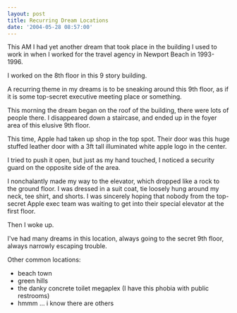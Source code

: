 ```yaml
---
layout: post
title: Recurring Dream Locations
date: '2004-05-28 08:57:00'
---
```

This AM I had yet another dream that took place in the building I
used to work in when I worked for the travel agency in Newport
Beach in 1993-1996.

I worked on the 8th floor in this 9 story building.

A recurring theme in my dreams is to be sneaking around this 9th
floor, as if it is some top-secret executive meeting place or
something.  

This morning the dream began on the roof of the building, there
were lots of people there.  I disappeared down a staircase, and
ended up in the foyer area of this elusive 9th floor.

This time, Apple had taken up shop in the top spot.  Their door
was this huge stuffed leather door with a 3ft tall illuminated
white apple logo in the center.

I tried to push it open, but just as my hand touched, I noticed a
security guard on the opposite side of the area.

I nonchalantly made my way to the elevator, which dropped like a
rock to the ground floor.  I was dressed in a suit coat, tie
loosely hung around my neck, tee shirt, and shorts.  I was
sincerely hoping that nobody from the top-secret Apple exec team
was waiting to get into their special elevator at the first floor.

Then I woke up.

I've had many dreams in this location, always going to the secret
9th floor, always narrowly escaping trouble.

Other common locations:
<ul><li>beach town</li>
    <li>green hills</li>
    <li>the danky concrete toilet megaplex (I have this
phobia with public restrooms)
    <li>hmmm ... i know there are others
</ul>
